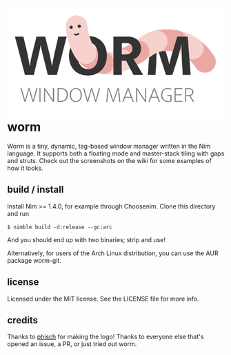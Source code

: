 <img src=logo.svg align=right>

# worm
Worm is a tiny, dynamic, tag-based window manager written in the Nim language.
It supports both a floating mode and master-stack tiling with gaps and struts.
Check out the screenshots on the wiki for some examples of how it looks.

## build / install
Install Nim >= 1.4.0, for example through Choosenim. Clone this directory and run
```
$ nimble build -d:release --gc:arc
```
And you should end up with two binaries; strip and use!

Alternatively, for users of the Arch Linux distribution, you can use the AUR package worm-git.

## license
Licensed under the MIT license. See the LICENSE file for more info.

## credits
Thanks to [phisch](https://github.com/phisch) for making the logo!
Thanks to everyone else that's opened an issue, a PR, or just tried out worm. 